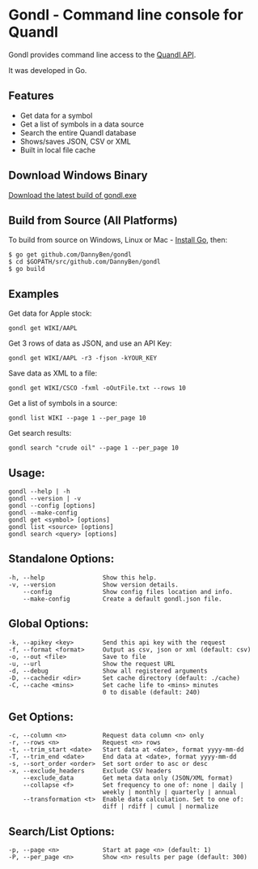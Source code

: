 Gondl - Command line console for Quandl
=======================================

<!-- [![Build Status](https://travis-ci.org/DannyBen/gondl.svg?branch=master)](https://travis-ci.org/DannyBen/gondl) -->

Gondl provides command line access to the 
[Quandl API](https://www.quandl.com/help/api).

It was developed in Go.

## Features

* Get data for a symbol
* Get a list of symbols in a data source
* Search the entire Quandl database
* Shows/saves JSON, CSV or XML
* Built in local file cache


## Download Windows Binary

[Download the latest build of gondl.exe](https://github.com/DannyBen/gondl/releases)


## Build from Source (All Platforms)

To build from source on Windows, Linux or Mac - 
[Install Go](https://golang.org/doc/install), then:

	$ go get github.com/DannyBen/gondl
	$ cd $GOPATH/src/github.com/DannyBen/gondl
	$ go build

## Examples

Get data for Apple stock:

	gondl get WIKI/AAPL

Get 3 rows of data as JSON, and use an API Key:

	gondl get WIKI/AAPL -r3 -fjson -kYOUR_KEY

Save data as XML to a file:

	gondl get WIKI/CSCO -fxml -oOutFile.txt --rows 10

Get a list of symbols in a source:

	gondl list WIKI --page 1 --per_page 10

Get search results:

	gondl search "crude oil" --page 1 --per_page 10


## Usage:

    gondl --help | -h  
    gondl --version | -v  
    gondl --config [options]  
    gondl --make-config  
    gondl get <symbol> [options]  
    gondl list <source> [options]  
    gondl search <query> [options]  

## Standalone Options:  

    -h, --help                Show this help.  
    -v, --version             Show version details.  
        --config              Show config files location and info.  
        --make-config         Create a default gondl.json file.  

## Global Options:  

    -k, --apikey <key>        Send this api key with the request  
    -f, --format <format>     Output as csv, json or xml (default: csv)  
    -o, --out <file>          Save to file  
    -u, --url                 Show the request URL  
    -d, --debug               Show all registered arguments  
    -D, --cachedir <dir>      Set cache directory (default: ./cache)  
    -C, --cache <mins>        Set cache life to <mins> minutes  
                              0 to disable (default: 240)  

## Get Options:  

    -c, --column <n>          Request data column <n> only  
    -r, --rows <n>            Request <n> rows  
    -t, --trim_start <date>   Start data at <date>, format yyyy-mm-dd  
    -T, --trim_end <date>     End data at <date>, format yyyy-mm-dd  
    -s, --sort_order <order>  Set sort order to asc or desc  
    -x, --exclude_headers     Exclude CSV headers  
        --exclude_data        Get meta data only (JSON/XML format)  
        --collapse <f>        Set frequency to one of: none | daily |  
                              weekly | monthly | quarterly | annual   
        --transformation <t>  Enable data calculation. Set to one of:  
                              diff | rdiff | cumul | normalize  

## Search/List Options:  

    -p, --page <n>            Start at page <n> (default: 1)  
    -P, --per_page <n>        Show <n> results per page (default: 300)  
